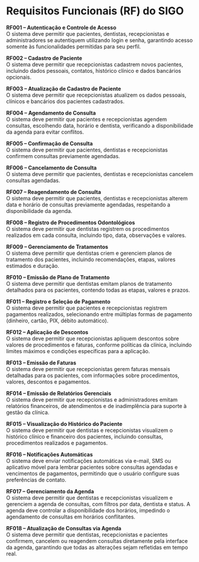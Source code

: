 # Requisitos Funcionais (RF) do SIGO

**RF001 – Autenticação e Controle de Acesso**  
O sistema deve permitir que pacientes, dentistas, recepcionistas e administradores se autentiquem utilizando login e senha, garantindo acesso somente às funcionalidades permitidas para seu perfil.

**RF002 – Cadastro de Paciente**  
O sistema deve permitir que recepcionistas cadastrem novos pacientes, incluindo dados pessoais, contatos, histórico clínico e dados bancários opcionais.

**RF003 – Atualização de Cadastro de Paciente**  
O sistema deve permitir que recepcionistas atualizem os dados pessoais, clínicos e bancários dos pacientes cadastrados.

**RF004 – Agendamento de Consulta**  
O sistema deve permitir que pacientes e recepcionistas agendem consultas, escolhendo data, horário e dentista, verificando a disponibilidade da agenda para evitar conflitos.

**RF005 – Confirmação de Consulta**  
O sistema deve permitir que pacientes, dentistas e recepcionistas confirmem consultas previamente agendadas.

**RF006 – Cancelamento de Consulta**  
O sistema deve permitir que pacientes, dentistas e recepcionistas cancelem consultas agendadas.

**RF007 – Reagendamento de Consulta**  
O sistema deve permitir que pacientes, dentistas e recepcionistas alterem data e horário de consultas previamente agendadas, respeitando a disponibilidade da agenda.

**RF008 – Registro de Procedimentos Odontológicos**  
O sistema deve permitir que dentistas registrem os procedimentos realizados em cada consulta, incluindo tipo, data, observações e valores.

**RF009 – Gerenciamento de Tratamentos**  
O sistema deve permitir que dentistas criem e gerenciem planos de tratamento dos pacientes, incluindo recomendações, etapas, valores estimados e duração.

**RF010 – Emissão de Plano de Tratamento**  
O sistema deve permitir que dentistas emitam planos de tratamento detalhados para os pacientes, contendo todas as etapas, valores e prazos.

**RF011 – Registro e Seleção de Pagamento**  
O sistema deve permitir que pacientes e recepcionistas registrem pagamentos realizados, selecionando entre múltiplas formas de pagamento (dinheiro, cartão, PIX, débito automático).

**RF012 – Aplicação de Descontos**  
O sistema deve permitir que recepcionistas apliquem descontos sobre valores de procedimentos e faturas, conforme políticas da clínica, incluindo limites máximos e condições específicas para a aplicação.

**RF013 – Emissão de Faturas**  
O sistema deve permitir que recepcionistas gerem faturas mensais detalhadas para os pacientes, com informações sobre procedimentos, valores, descontos e pagamentos.

**RF014 – Emissão de Relatórios Gerenciais**  
O sistema deve permitir que recepcionistas e administradores emitam relatórios financeiros, de atendimentos e de inadimplência para suporte à gestão da clínica.

**RF015 – Visualização do Histórico do Paciente**  
O sistema deve permitir que dentistas e recepcionistas visualizem o histórico clínico e financeiro dos pacientes, incluindo consultas, procedimentos realizados e pagamentos.

**RF016 – Notificações Automáticas**  
O sistema deve enviar notificações automáticas via e-mail, SMS ou aplicativo móvel para lembrar pacientes sobre consultas agendadas e vencimentos de pagamentos, permitindo que o usuário configure suas preferências de contato.

**RF017 – Gerenciamento da Agenda**  
O sistema deve permitir que dentistas e recepcionistas visualizem e gerenciem a agenda de consultas, com filtros por data, dentista e status. A agenda deve controlar a disponibilidade dos horários, impedindo o agendamento de consultas em horários conflitantes.

**RF018 – Atualização de Consultas via Agenda**  
O sistema deve permitir que dentistas, recepcionistas e pacientes confirmem, cancelem ou reagendem consultas diretamente pela interface da agenda, garantindo que todas as alterações sejam refletidas em tempo real.
